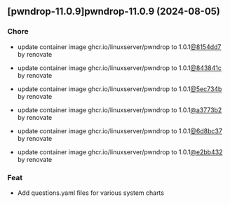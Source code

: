 

## [pwndrop-11.0.9]pwndrop-11.0.9 (2024-08-05)

### Chore



- update container image ghcr.io/linuxserver/pwndrop to 1.0.1[@8154dd7](https://github.com/8154dd7) by renovate

- update container image ghcr.io/linuxserver/pwndrop to 1.0.1[@843841c](https://github.com/843841c) by renovate

- update container image ghcr.io/linuxserver/pwndrop to 1.0.1[@5ec734b](https://github.com/5ec734b) by renovate

- update container image ghcr.io/linuxserver/pwndrop to 1.0.1[@a3773b2](https://github.com/a3773b2) by renovate

- update container image ghcr.io/linuxserver/pwndrop to 1.0.1[@6d8bc37](https://github.com/6d8bc37) by renovate

- update container image ghcr.io/linuxserver/pwndrop to 1.0.1[@e2bb432](https://github.com/e2bb432) by renovate

### Feat



- Add questions.yaml files for various system charts
